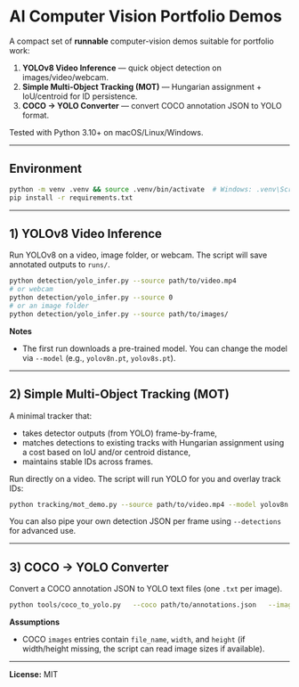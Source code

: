 # AI Computer Vision Portfolio Demos

A compact set of **runnable** computer-vision demos suitable for portfolio work:

1. **YOLOv8 Video Inference** — quick object detection on images/video/webcam.
2. **Simple Multi-Object Tracking (MOT)** — Hungarian assignment + IoU/centroid for ID persistence.
3. **COCO → YOLO Converter** — convert COCO annotation JSON to YOLO format.

Tested with Python 3.10+ on macOS/Linux/Windows.

---

## Environment

```bash
python -m venv .venv && source .venv/bin/activate  # Windows: .venv\Scripts\activate
pip install -r requirements.txt
```

---

## 1) YOLOv8 Video Inference

Run YOLOv8 on a video, image folder, or webcam. The script will save annotated outputs to `runs/`.

```bash
python detection/yolo_infer.py --source path/to/video.mp4
# or webcam
python detection/yolo_infer.py --source 0
# or an image folder
python detection/yolo_infer.py --source path/to/images/
```

**Notes**
- The first run downloads a pre-trained model. You can change the model via `--model` (e.g., `yolov8n.pt`, `yolov8s.pt`).

---

## 2) Simple Multi-Object Tracking (MOT)

A minimal tracker that:
- takes detector outputs (from YOLO) frame-by-frame,
- matches detections to existing tracks with Hungarian assignment using a cost based on IoU and/or centroid distance,
- maintains stable IDs across frames.

Run directly on a video. The script will run YOLO for you and overlay track IDs:

```bash
python tracking/mot_demo.py --source path/to/video.mp4 --model yolov8n.pt
```

You can also pipe your own detection JSON per frame using `--detections` for advanced use.

---

## 3) COCO → YOLO Converter

Convert a COCO annotation JSON to YOLO text files (one `.txt` per image).

```bash
python tools/coco_to_yolo.py   --coco path/to/annotations.json   --images path/to/images_dir   --out path/to/yolo_labels_dir
```

**Assumptions**
- COCO `images` entries contain `file_name`, `width`, and `height` (if width/height missing, the script can read image sizes if available).

---

**License:** MIT
